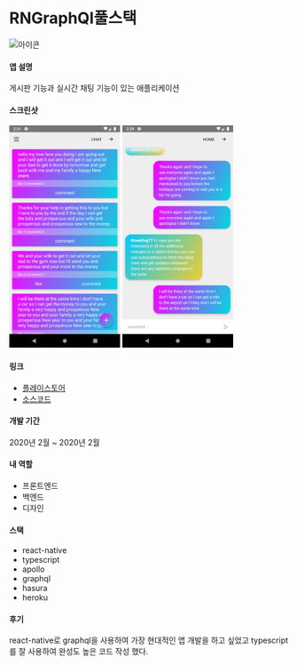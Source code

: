 # RNGraphQl풀스택
<img src="https://lh3.googleusercontent.com/mgKay7m5ZbHIWwbqoQKJWjcFSI2N2OfAPjvNuOKES8AdObJe905nevm4QIWqFVSg-e0" alt="아이콘" width="100" />

#### 앱 설명
게시판 기능과 실시간 채팅 기능이 있는 애플리케이션
#### 스크린샷
<div dir='ltr'>
    <img src="https://github.com/KoreanThinker/portfolio/blob/master/Images/rn-graphql-screenshot1.png" alt="스크린샷" width="200" />
    <img src="https://github.com/KoreanThinker/portfolio/blob/master/Images/rn-graphql-screenshot2.png" alt="스크린샷" width="200" />
</div>

#### 링크
- [플레이스토어](https://play.google.com/store/apps/details?id=com.koreanthinker.postchat)
- [소스코드](https://github.com/KoreanThinker/POST-CHAT)

#### 개발 기간
2020년 2월 ~ 2020년 2월
#### 내 역할
- 프론트엔드
- 백엔드
- 디자인
#### 스택
- react-native
- typescript
- apollo
- graphql
- hasura
- heroku
#### 후기
 react-native로 graphql을 사용하여 가장 현대적인 앱 개발을 하고 싶었고 typescript를 잘 사용하여 완성도 높은 코드 작성 했다.